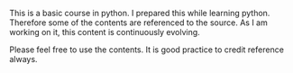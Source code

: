 This is a basic course in python. I prepared this while learning python.
Therefore some of the contents are referenced to the source. As I am working
on it, this content is continuously evolving.  

Please feel free to use the contents. It is good practice to credit reference
always. 


